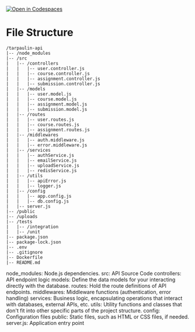 [![Open in Codespaces](https://classroom.github.com/assets/launch-codespace-7f7980b617ed060a017424585567c406b6ee15c891e84e1186181d67ecf80aa0.svg)](https://classroom.github.com/open-in-codespaces?assignment_repo_id=11289458)
# File Structure
```
/tarpaulin-api
|-- /node_modules
|-- /src
|   |-- /controllers
|   |   |-- user.controller.js
|   |   |-- course.controller.js
|   |   |-- assignment.controller.js
|   |   |-- submission.controller.js
|   |-- /models
|   |   |-- user.model.js
|   |   |-- course.model.js
|   |   |-- assignment.model.js
|   |   |-- submission.model.js
|   |-- /routes
|   |   |-- user.routes.js
|   |   |-- course.routes.js
|   |   |-- assignment.routes.js
|   |-- /middlewares
|   |   |-- auth.middleware.js
|   |   |-- error.middleware.js
|   |-- /services
|   |   |-- authService.js
|   |   |-- emailService.js
|   |   |-- uploadService.js
|   |   |-- redisService.js
|   |-- /utils
|   |   |-- apiError.js
|   |   |-- logger.js
|   |-- /config
|   |   |-- app.config.js
|   |   |-- db.config.js
|   |-- server.js
|-- /public
|-- /uploads
|-- /tests
|   |-- /integration
|   |-- /unit
|-- package.json
|-- package-lock.json
|-- .env
|-- .gitignore
|-- Dockerfile
|-- README.md
```

node_modules: Node.js dependencies.
src: API Source Code
controllers: API endpoint logic
models: Define the data models for your interacting directly with the database.
routes: Hold the route definitions of API endpoints.
middlewares: Middleware functions (authentication, error handling)
services: Business logic, encapsulating operations that interact with databases, external APIs, etc.
utils: Utility functions and classes that don't fit into other specific parts of the project structure.
config: Configuration files
public: Static files, such as HTML or CSS files, if needed.
server.js: Application entry point


